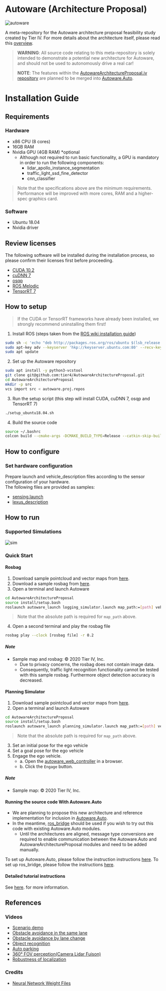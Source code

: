 # Autoware (Architecture Proposal)

![autoware](https://user-images.githubusercontent.com/8327598/69472442-cca50b00-0ded-11ea-9da0-9e2302aa1061.png)

A meta-repository for the Autoware architecture proposal feasibility study created by Tier IV. For more details about the architecture itself, please read this [overview](/design/Overview.md).

> **WARNING**: All source code relating to this meta-repository is solely intended to demonstrate a potential new architecture for Autoware, and should not be used to autonomously drive a real car!
> 
> **NOTE**: The features within the [AutowareArchitectureProposal.iv repository](https://github.com/tier4/AutowareArchitectureProposal.iv) are planned to be merged into [Autoware.Auto](https://gitlab.com/autowarefoundation/autoware.auto/AutowareAuto).

# Installation Guide

## Requirements

### Hardware

- x86 CPU (8 cores)
- 16GB RAM
- Nvidia GPU (4GB RAM) \*optional
  - Although not required to run basic functionality, a GPU is mandatory in order to run the following components:
    - lidar_apollo_instance_segmentation
    - traffic_light_ssd_fine_detector
    - cnn_classifier

> Note that the specifications above are the minimum requirements. Performance will be improved with more cores, RAM and a higher-spec graphics card.

### Software

 - Ubuntu 18.04
 - Nvidia driver
 
## Review licenses 
The following software will be installed during the installation process, so please confirm their licenses first before proceeding.

- [CUDA 10.2](https://docs.nvidia.com/cuda/eula/index.html)
- [cuDNN 7](https://docs.nvidia.com/deeplearning/sdk/cudnn-sla/index.html)
- [osqp](https://github.com/oxfordcontrol/osqp/blob/master/LICENSE)
- [ROS Melodic](https://github.com/ros/ros/blob/noetic-devel/LICENSE)
- [TensorRT 7](https://docs.nvidia.com/deeplearning/sdk/tensorrt-sla/index.html)
 
## How to setup

> If the CUDA or TensorRT frameworks have already been installed, we strongly recommend uninstalling them first!

1. Install ROS (steps taken from the [ROS wiki installation guide](http://wiki.ros.org/melodic/Installation/Ubuntu))

```sh
sudo sh -c 'echo "deb http://packages.ros.org/ros/ubuntu $(lsb_release -sc) main" > /etc/apt/sources.list.d/ros-latest.list'
sudo apt-key adv --keyserver 'hkp://keyserver.ubuntu.com:80' --recv-key C1CF6E31E6BADE8868B172B4F42ED6FBAB17C654
sudo apt update
```

2. Set up the Autoware repository

```sh
sudo apt install -y python3-vcstool
git clone git@github.com:tier4/AutowareArchitectureProposal.git
cd AutowareArchitectureProposal
mkdir -p src
vcs import src < autoware.proj.repos
```

3. Run the setup script (this step will install CUDA, cuDNN 7, osqp and TensorRT 7)

```sh
./setup_ubuntu18.04.sh
```

4. Build the source code

```sh
source ~/.bashrc
colcon build --cmake-args -DCMAKE_BUILD_TYPE=Release --catkin-skip-building-tests
```

## How to configure

### Set hardware configuration

Prepare launch and vehicle_description files according to the sensor configuration of your hardware.  
The following files are provided as samples:

- [sensing.launch](https://github.com/tier4/autoware_launcher.universe/blob/master/sensing_launch/launch/sensing.launch)
- [lexus_description](https://github.com/tier4/lexus_description.iv.universe)

## How to run

### Supported Simulations

![sim](https://user-images.githubusercontent.com/8327598/79709776-0bd47b00-82fe-11ea-872e-d94ef25bc3bf.png)

### Quick Start

#### Rosbag

1. Download sample pointcloud and vector maps from [here](https://drive.google.com/open?id=1ovrJcFS5CZ2H51D8xVWNtEvj_oiXW-zk).
2. Download a sample rosbag from [here](https://drive.google.com/open?id=1BFcNjIBUVKwupPByATYczv2X4qZtdAeD).
3. Open a terminal and launch Autoware

```sh
cd AutowareArchitectureProposal
source install/setup.bash
roslaunch autoware_launch logging_simulator.launch map_path:=[path] vehicle_model:=lexus sensor_model:=aip_xx1 rosbag:=true
```

> Note that the absolute path is required for `map_path` above.

4. Open a second terminal and play the rosbag file

```sh
rosbag play --clock [rosbag file] -r 0.2
```

##### Note

- Sample map and rosbag: © 2020 Tier IV, Inc.
  - Due to privacy concerns, the rosbag does not contain image data.
  - Consequently, traffic light recognition functionality cannot be tested with this sample rosbag. Furthermore object detection accuracy is decreased.

#### Planning Simulator

1. Download sample pointcloud and vector maps from [here](https://drive.google.com/open?id=197kgRfSomZzaSbRrjWTx614le2qN-oxx).
2. Open a terminal and launch Autoware

```sh
cd AutowareArchitectureProposal
source install/setup.bash
roslaunch autoware_launch planning_simulator.launch map_path:=[path] vehicle_model:=lexus sensor_model:=aip_xx1
```

> Note that the absolute path is required for `map_path` above.

3. Set an initial pose for the ego vehicle
4. Set a goal pose  for the ego vehicle
5. Engage the ego vehicle.
   - a. Open the [autoware_web_controller](http://localhost:8085/autoware_web_controller/index.html) in a browser.
   - b. Click the `Engage` button.

##### Note

- Sample map: © 2020 Tier IV, Inc.

#### Running the source code With Autoware.Auto
- We are planning to propose this new architecture and reference implementation for inclusion in [Autoware.Auto](https://gitlab.com/autowarefoundation/autoware.auto/AutowareAuto).
- In the meantime, [ros_bridge](https://github.com/ros2/ros1_bridge) should be used if you wish to try out this code with existing Autoware.Auto modules.
  - Until the architectures are aligned, message type conversions are required to enable communication between the Autoware.Auto and AutowareArchitectureProposal modules and need to be added manually.

To set up Autoware.Auto, please follow the instruction instructions [here](https://autowarefoundation.gitlab.io/autoware.auto/AutowareAuto/installation.html).
To set up ros_bridge, please follow the instructions [here](https://github.com/ros2/ros1_bridge#prerequisites).

#### Detailed tutorial instructions

See [here](./docs/SimulationTutorial.md). for more information.

## References

### Videos

- [Scenario demo](https://youtu.be/kn2bIU_g0oY)
- [Obstacle avoidance in the same lane](https://youtu.be/s_4fBDixFJc)
- [Obstacle avoidance by lane change](https://youtu.be/SCIceXW9sqM)
- [Object recognition](https://youtu.be/uhhMIxe1zxQ)
- [Auto parking](https://youtu.be/e9R0F0ZJbWE)
- [360° FOV perception(Camera Lidar Fuison)](https://youtu.be/whzx-2RkVBA)
- [Robustness of localization](https://youtu.be/ydPxWB2jVnM)

### Credits

- [Neural Network Weight Files](./docs/Credits.md)
